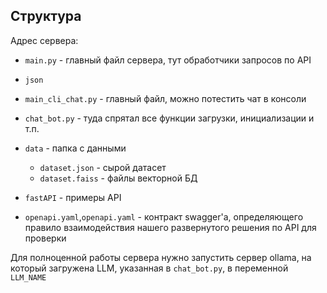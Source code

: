 ## Структура

Адрес сервера: 


- `main.py` - главный файл сервера, тут обработчики запросов по API
- `json`
- `main_cli_chat.py` - главный файл, можно потестить чат в консоли 
- `chat_bot.py` - туда спрятал все функции загрузки, инициализации и т.п.
- `data` - папка с данными
  - `dataset.json` - сырой датасет 
  - `dataset.faiss` - файлы векторной БД
- `fastAPI` - примеры API

- `openapi.yaml`,`openapi.yaml` - контракт swagger'а, определяющего правило взаимодействия нашего развернутого решения по API для проверки

Для полноценной работы сервера нужно запустить сервер ollama, на который загружена LLM, указанная в  `chat_bot.py`, 
в переменной `LLM_NAME`

